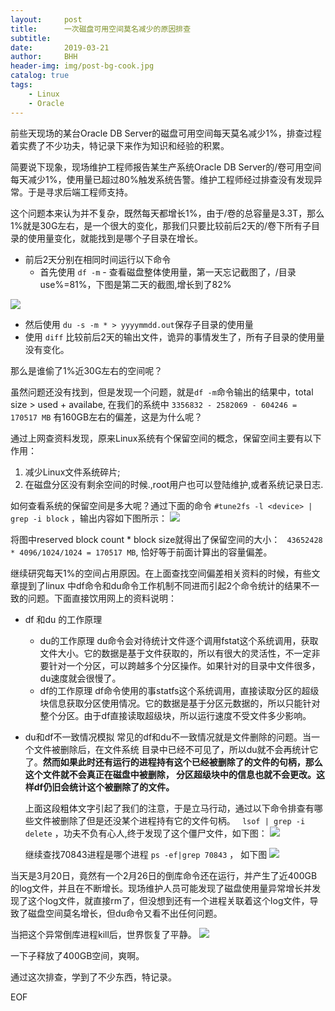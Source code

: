 ```yaml
---
layout:     post
title:      一次磁盘可用空间莫名减少的原因排查
subtitle:   
date:       2019-03-21
author:     BHH
header-img: img/post-bg-cook.jpg
catalog: true
tags:
    - Linux
    - Oracle
---
```


前些天现场的某台Oracle DB Server的磁盘可用空间每天莫名减少1%，排查过程着实费了不少功夫，特记录下来作为知识和经验的积累。

简要说下现象，现场维护工程师报告某生产系统Oracle DB Server的/卷可用空间每天减少1%，使用量已超过80%触发系统告警。维护工程师经过排查没有发现异常。于是寻求后端工程师支持。

这个问题本来认为并不复杂，既然每天都增长1%，由于/卷的总容量是3.3T，那么1%就是30G左右，是一个很大的变化，那我们只要比较前后2天的/卷下所有子目录的使用量变化，就能找到是哪个子目录在增长。


- 前后2天分别在相同时间运行以下命令
  - 首先使用 `df -m` - 查看磁盘整体使用量，第一天忘记截图了，/目录 use%=81%，下图是第二天的截图,增长到了82%
  
![](https://bbhhhh.github.io/img/QQ-20190321151324.png)
  
  - 然后使用 `du -s -m * > yyyymmdd.out`保存子目录的使用量
  - 使用 `diff` 比较前后2天的输出文件，诡异的事情发生了，所有子目录的使用量没有变化。

那么是谁偷了1%近30G左右的空间呢？

虽然问题还没有找到，但是发现一个问题，就是`df -m`命令输出的结果中，total size > used + availabe, 在我们的系统中
`3356832 - 2582069 - 604246 = 170517 MB` 有160GB左右的偏差，这是为什么呢？

通过上网查资料发现，原来Linux系统有个保留空间的概念，保留空间主要有以下作用：

1. 减少Linux文件系统碎片; 
2. 在磁盘分区没有剩余空间的时候.,root用户也可以登陆维护,或者系统记录日志.

如何查看系统的保留空间是多大呢？通过下面的命令
`#tune2fs -l <device> | grep -i block` ，输出内容如下图所示：
![](https://bbhhhh.github.io/img/QQ-20190321161205.png)

将图中reserved block count * block size就得出了保留空间的大小： 
` 43652428 * 4096/1024/1024 = 170517 MB`, 恰好等于前面计算出的容量偏差。

继续研究每天1%的空间占用原因。在上面查找空间偏差相关资料的时候，有些文章提到了linux 中df命令和du命令工作机制不同进而引起2个命令统计的结果不一致的问题。下面直接饮用网上的资料说明：

- df 和du 的工作原理
  - du的工作原理
du命令会对待统计文件逐个调用fstat这个系统调用，获取文件大小。它的数据是基于文件获取的，所以有很大的灵活性，不一定非要针对一个分区，可以跨越多个分区操作。如果针对的目录中文件很多，du速度就会很慢了。
  - df的工作原理
df命令使用的事statfs这个系统调用，直接读取分区的超级块信息获取分区使用情况。它的数据是基于分区元数据的，所以只能针对整个分区。由于df直接读取超级块，所以运行速度不受文件多少影响。
- du和df不一致情况模拟
常见的df和du不一致情况就是文件删除的问题。当一个文件被删除后，在文件系统 目录中已经不可见了，所以du就不会再统计它了。**然而如果此时还有运行的进程持有这个已经被删除了的文件的句柄，那么这个文件就不会真正在磁盘中被删除， 分区超级块中的信息也就不会更改。这样df仍旧会统计这个被删除了的文件。**

  上面这段粗体文字引起了我们的注意，于是立马行动，通过以下命令排查有哪些文件被删除了但是还没某个进程持有它的文件句柄。
` lsof | grep -i delete` ，功夫不负有心人,终于发现了这个僵尸文件，如下图：
![](https://bbhhhh.github.io/img/QQ-20190321162820.png)
  
   继续查找70843进程是哪个进程
`ps -ef|grep 70843` ， 如下图
![](https://bbhhhh.github.io/img/QQ-20190321162847.png)

当天是3月20日，竟然有一个2月26日的倒库命令还在运行，并产生了近400GB的log文件，并且在不断增长。现场维护人员可能发现了磁盘使用量异常增长并发现了这个log文件，就直接rm了，但没想到还有一个进程关联着这个log文件，导致了磁盘空间莫名增长，但du命令又看不出任何问题。

当把这个异常倒库进程kill后，世界恢复了平静。
![](https://bbhhhh.github.io/img/QQ-20190321162859.png)

一下子释放了400GB空间，爽啊。

通过这次排查，学到了不少东西，特记录。

EOF




